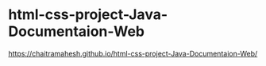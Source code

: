 # html-css-project-Java-Documentaion-Web
https://chaitramahesh.github.io/html-css-project-Java-Documentaion-Web/
